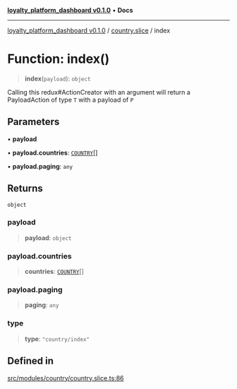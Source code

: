 [**loyalty_platform_dashboard v0.1.0**](../../README.md) • **Docs**

***

[loyalty_platform_dashboard v0.1.0](../../modules.md) / [country.slice](../README.md) / index

# Function: index()

> **index**(`payload`): `object`

Calling this redux#ActionCreator with an argument will
return a PayloadAction of type `T` with a payload of `P`

## Parameters

• **payload**

• **payload.countries**: [`COUNTRY`](../../country.payload/interfaces/COUNTRY.md)[]

• **payload.paging**: `any`

## Returns

`object`

### payload

> **payload**: `object`

### payload.countries

> **countries**: [`COUNTRY`](../../country.payload/interfaces/COUNTRY.md)[]

### payload.paging

> **paging**: `any`

### type

> **type**: `"country/index"`

## Defined in

[src/modules/country/country.slice.ts:86](https://github.com/InnoScript-Co-Ltd/loyalty_platform_admin_dashboard/blob/0790cd2783d47b8cc9a3a9d22a28b20c5aacf6ee/src/modules/country/country.slice.ts#L86)
